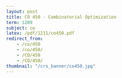 ```yaml
---
layout: post
title: CO 450 - Combinatorial Optimization
term: 1209
subject: co
latex: /pdf/1211/co450.pdf
redirect_from:
    - /co/450
    - /co/450/
    - /CO/450
    - /CO/450/
thumbnail: "/crs_banner/co450.jpg"
---
```

